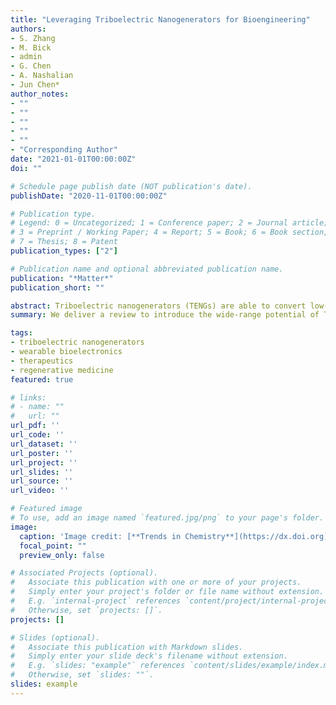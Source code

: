```yaml
---
title: "Leveraging Triboelectric Nanogenerators for Bioengineering"
authors:
- S. Zhang
- M. Bick
- admin
- G. Chen
- A. Nashalian
- Jun Chen*
author_notes:
- ""
- ""
- ""
- ""
- ""
- "Corresponding Author"
date: "2021-01-01T00:00:00Z"
doi: ""

# Schedule page publish date (NOT publication's date).
publishDate: "2020-11-01T00:00:00Z"

# Publication type.
# Legend: 0 = Uncategorized; 1 = Conference paper; 2 = Journal article;
# 3 = Preprint / Working Paper; 4 = Report; 5 = Book; 6 = Book section;
# 7 = Thesis; 8 = Patent
publication_types: ["2"]

# Publication name and optional abbreviated publication name.
publication: "*Matter*"
publication_short: ""

abstract: Triboelectric nanogenerators (TENGs) are able to convert low-frequency biomechanical motions into characteristically high-voltage and low-current electrical signals via a coupling of contact electrification and electrostatic induction. The generated electrical signals from human body motions could be utilized as sustainable power sources, active biomonitoring, and electrical stimulation therapeutics. Resulting from the unique working principle, the TENGs hold a collection of compelling features for bioengineering, including light-weight, structural simpleness, wide-range of soft materials choice, biocompatibility, and cost-effectiveness. These features endow the feasibility and advantages of using TENGs to build up a body area network for personalized healthcare. The body area network could be autonomous and independent of external power supply. Here we comprehensively reviewed advancements in using TENGs for on-body energy, sensing, and therapy applications. Furthermore, we also proposed and highlighted the guidelines for building an autonomous body area network based on TENGs. We conclude our review with a discussion of the challenges and problems of leveraging triboelectric nanogenerators for bioengineering.
summary: We deliver a review to introduce the wide-range potential of TENGs as an emerging technological platform which will penetrate many medical fields.

tags:
- triboelectric nanogenerators
- wearable bioelectronics
- therapeutics
- regenerative medicine
featured: true

# links:
# - name: ""
#   url: ""
url_pdf: ''
url_code: ''
url_dataset: ''
url_poster: ''
url_project: ''
url_slides: ''
url_source: ''
url_video: ''

# Featured image
# To use, add an image named `featured.jpg/png` to your page's folder. 
image:
  caption: 'Image credit: [**Trends in Chemistry**](https://dx.doi.org)'
  focal_point: ""
  preview_only: false

# Associated Projects (optional).
#   Associate this publication with one or more of your projects.
#   Simply enter your project's folder or file name without extension.
#   E.g. `internal-project` references `content/project/internal-project/index.md`.
#   Otherwise, set `projects: []`.
projects: []

# Slides (optional).
#   Associate this publication with Markdown slides.
#   Simply enter your slide deck's filename without extension.
#   E.g. `slides: "example"` references `content/slides/example/index.md`.
#   Otherwise, set `slides: ""`.
slides: example
---
```

